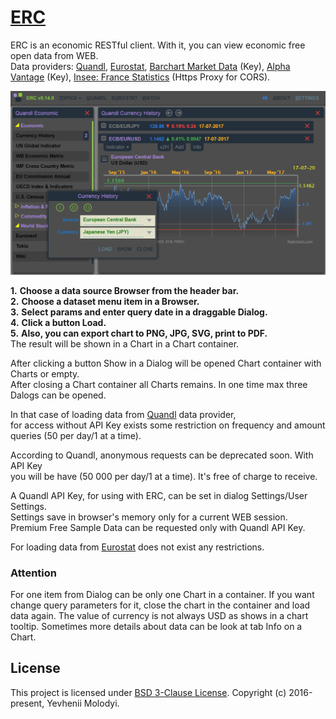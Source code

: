 # [ERC](https://zhnzhn.github.io)
ERC is an economic RESTful client.
With it, you can view economic free open data from WEB.  
Data providers: [Quandl](https://www.quandl.com), [Eurostat](http://ec.europa.eu/eurostat/web/main/home), [Barchart Market Data](https://www.barchartmarketdata.com) (Key), [Alpha Vantage](https://www.alphavantage.co) (Key), [Insee: France Statistics](https://www.insee.fr/en/accueil) (Https Proxy for CORS).   

![alt text](screencast/erc-currency-example.png?raw=true "Currency History")

**1.** **Choose a data source Browser from the header bar.**  
**2.** **Choose a dataset menu item in a Browser.**   
**3.** **Select params and enter query date in a draggable Dialog.**   
**4.** **Click a button Load.**   
**5.** **Also, you can export chart to PNG, JPG, SVG, print to PDF.**  
The result will be shown in a Chart in a Chart container.  

After clicking a button Show in a Dialog will be opened Chart container with Charts or empty.   
After closing a Chart container all Charts remains. In one time max three Dalogs can be opened.

In that case of loading data from [Quandl](https://www.quandl.com) data provider,   
for access without API Key exists some restriction on frequency and amount queries (50 per day/1 at a time).

According to Quandl, anonymous requests can be deprecated soon. With API Key  
you will be have (50 000 per day/1 at a time). It's free of charge to receive.

A Quandl API Key, for using with ERC, can be set in dialog Settings/User Settings.  
Settings save in browser's memory only for a current WEB session.  
Premium Free Sample Data can be requested only with Quandl API Key.

For loading data from [Eurostat](http://ec.europa.eu/eurostat/web/main/home) does not exist any restrictions.  

### Attention
For one item from Dialog can be only one Chart in a container. 
If you want change query parameters for it, close the chart in the container and load data again.
The value of currency is not always USD as shows in a chart tooltip.
Sometimes more details about data can be look at tab Info on a Chart.

## License
This project is licensed under [BSD 3-Clause License](http://opensource.org/licenses/BSD-3-Clause). Copyright (c) 2016-present, Yevhenii Molodyi.





